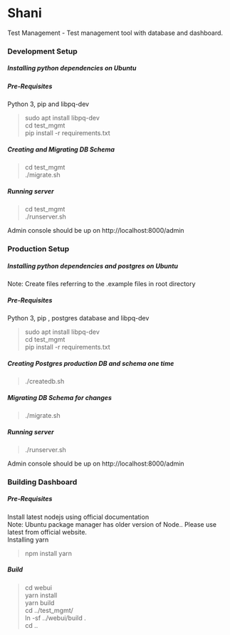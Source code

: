 # Shani

Test Management - Test management tool with database and dashboard.

### **Development Setup**

##### **Installing python dependencies on Ubuntu**<br>

##### **Pre-Requisites**</br>
Python 3, pip and libpq-dev </br>
> sudo apt install libpq-dev</br>
> cd test_mgmt</br>
> pip install -r requirements.txt</br>

##### **Creating and Migrating DB Schema**</br>

> cd test_mgmt</br>
> ./migrate.sh</br>

##### **Running server**

> cd test_mgmt</br>
> ./runserver.sh</br>

Admin console should be up on http://localhost:8000/admin

### **Production Setup**

##### **Installing python dependencies and postgres on Ubuntu**<br>
Note: Create files referring to the .example files in root directory</br>
##### **Pre-Requisites**</br>
Python 3, pip , postgres database and libpq-dev </br>
> sudo apt install libpq-dev</br>
> cd test_mgmt</br>
> pip install -r requirements.txt</br>

##### **Creating Postgres production DB and schema one time**</br>

> ./createdb.sh

##### **Migrating DB Schema for changes**</br>

> ./migrate.sh

##### **Running server**</br>

> ./runserver.sh

Admin console should be up on http://localhost:8000/admin

### **Building Dashboard**

##### **Pre-Requisites**</br>

Install latest nodejs using official documentation</br>
Note: Ubuntu package manager has older version of Node.. Please use latest from official website.</br>
Installing yarn</br>
> npm install yarn</br>

##### **Build**</br>

> cd webui</br>
> yarn install</br>
> yarn build </br>
> cd ../test_mgmt/</br>
> ln -sf ../webui/build .</br>
> cd ..</br>
